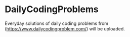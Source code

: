# DailyCodingProblems
Everyday solutions of daily coding problems from (https://www.dailycodingproblem.com/) will be uploaded.
